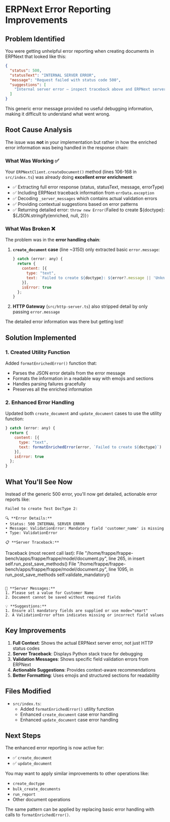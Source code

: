 # ERPNext Error Reporting Improvements

## Problem Identified

You were getting unhelpful error reporting when creating documents in ERPNext that looked like this:

```json
{
  "status": 500,
  "statusText": "INTERNAL SERVER ERROR", 
  "message": "Request failed with status code 500",
  "suggestions": [
    "Internal server error – inspect traceback above and ERPNext server logs for root cause."
  ]
}
```

This generic error message provided no useful debugging information, making it difficult to understand what went wrong.

## Root Cause Analysis

The issue was **not** in your implementation but rather in how the enriched error information was being handled in the response chain:

### What Was Working ✅

Your `ERPNextClient.createDocument()` method (lines 106-168 in `src/index.ts`) was already doing **excellent error enrichment**:

- ✅ Extracting full error response (status, statusText, message, errorType)
- ✅ Including ERPNext traceback information from `errData.exception`
- ✅ Decoding `_server_messages` which contains actual validation errors
- ✅ Providing contextual suggestions based on error patterns
- ✅ Returning detailed error: `throw new Error(`Failed to create ${doctype}: ${JSON.stringify(enriched, null, 2)}`)`

### What Was Broken ❌

The problem was in the **error handling chain**:

1. **`create_document` case** (line ~3150) only extracted basic `error.message`:
   ```javascript
   } catch (error: any) {
     return {
       content: [{
         type: "text",
         text: `Failed to create ${doctype}: ${error?.message || 'Unknown error'}`
       }],
       isError: true
     };
   }
   ```

2. **HTTP Gateway** (`src/http-server.ts`) also stripped detail by only passing `error.message`

The detailed error information was there but getting lost!

## Solution Implemented

### 1. Created Utility Function

Added `formatEnrichedError()` function that:
- Parses the JSON error details from the error message
- Formats the information in a readable way with emojis and sections
- Handles parsing failures gracefully
- Preserves all the enriched information

### 2. Enhanced Error Handling

Updated both `create_document` and `update_document` cases to use the utility function:

```javascript
} catch (error: any) {
  return {
    content: [{
      type: "text",
      text: formatEnrichedError(error, `Failed to create ${doctype}`)
    }],
    isError: true
  };
}
```

## What You'll See Now

Instead of the generic 500 error, you'll now get detailed, actionable error reports like:

```
Failed to create Test DocType 2: 

🔍 **Error Details:**
• Status: 500 INTERNAL SERVER ERROR
• Message: ValidationError: Mandatory field 'customer_name' is missing
• Type: ValidationError

📋 **Server Traceback:**
```
Traceback (most recent call last):
  File "/home/frappe/frappe-bench/apps/frappe/frappe/model/document.py", line 265, in insert
    self.run_post_save_methods()
  File "/home/frappe/frappe-bench/apps/frappe/frappe/model/document.py", line 1095, in run_post_save_methods
    self.validate_mandatory()
```

💬 **Server Messages:**
1. Please set a value for Customer Name
2. Document cannot be saved without required fields

💡 **Suggestions:**
1. Ensure all mandatory fields are supplied or use mode="smart"
2. A ValidationError often indicates missing or incorrect field values
```

## Key Improvements

1. **Full Context**: Shows the actual ERPNext server error, not just HTTP status codes
2. **Server Traceback**: Displays Python stack trace for debugging
3. **Validation Messages**: Shows specific field validation errors from ERPNext
4. **Actionable Suggestions**: Provides context-aware recommendations
5. **Better Formatting**: Uses emojis and structured sections for readability

## Files Modified

- `src/index.ts`: 
  - Added `formatEnrichedError()` utility function
  - Enhanced `create_document` case error handling  
  - Enhanced `update_document` case error handling

## Next Steps

The enhanced error reporting is now active for:
- ✅ `create_document`
- ✅ `update_document` 

You may want to apply similar improvements to other operations like:
- `create_doctype`
- `bulk_create_documents`
- `run_report`
- Other document operations

The same pattern can be applied by replacing basic error handling with calls to `formatEnrichedError()`.